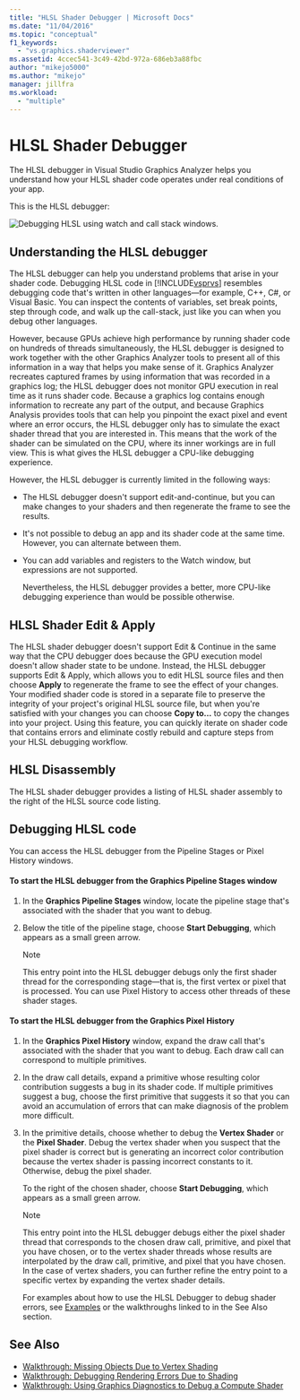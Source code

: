 ```yaml
---
title: "HLSL Shader Debugger | Microsoft Docs"
ms.date: "11/04/2016"
ms.topic: "conceptual"
f1_keywords:
  - "vs.graphics.shaderviewer"
ms.assetid: 4ccec541-3c49-42bd-972a-686eb3a88fbc
author: "mikejo5000"
ms.author: "mikejo"
manager: jillfra
ms.workload:
  - "multiple"
---
```

# HLSL Shader Debugger
The HLSL debugger in Visual Studio Graphics Analyzer helps you understand how your HLSL shader code operates under real conditions of your app.

 This is the HLSL debugger:

 ![Debugging HLSL using watch and call stack windows.](media/gfx_diag_demo_hlsl_debugger_orientation.png "gfx_diag_demo_hlsl_debugger_orientation")

## Understanding the HLSL debugger
 The HLSL debugger can help you understand problems that arise in your shader code. Debugging HLSL code in [!INCLUDE[vsprvs](../../code-quality/includes/vsprvs_md.md)] resembles debugging code that's written in other languages—for example, C++, C#, or Visual Basic. You can inspect the contents of variables, set break points, step through code, and walk up the call-stack, just like you can when you debug other languages.

 However, because GPUs achieve high performance by running shader code on hundreds of threads simultaneously, the HLSL debugger is designed to work together with the other Graphics Analyzer tools to present all of this information in a way that helps you make sense of it. Graphics Analyzer recreates captured frames by using information that was recorded in a graphics log; the HLSL debugger does not monitor GPU execution in real time as it runs shader code. Because a graphics log contains enough information to recreate any part of the output, and because Graphics Analysis provides tools that can help you pinpoint the exact pixel and event where an error occurs, the HLSL debugger only has to simulate the exact shader thread that you are interested in. This means that the work of the shader can be simulated on the CPU, where its inner workings are in full view. This is what gives the HLSL debugger a CPU-like debugging experience.

 However, the HLSL debugger is currently limited in the following ways:

- The HLSL debugger doesn't support edit-and-continue, but you can make changes to your shaders and then regenerate the frame to see the results.

- It's not possible to debug an app and its shader code at the same time. However, you can alternate between them.

- You can add variables and registers to the Watch window, but expressions are not supported.

  Nevertheless, the HLSL debugger provides a better, more CPU-like debugging experience than would be possible otherwise.

## HLSL Shader Edit & Apply
 The HLSL shader debugger doesn't support Edit & Continue in the same way that the CPU debugger does because the GPU execution model doesn't allow shader state to be undone. Instead, the HLSL debugger supports Edit & Apply, which allows you to edit HLSL source files and then choose **Apply** to regenerate the frame to see the effect of your changes. Your modified shader code is stored in a separate file to preserve the integrity of your project's original HLSL source file, but when you're satisfied with your changes you can choose **Copy to...** to copy the changes into your project. Using this feature, you can quickly iterate on shader code that contains errors and eliminate costly rebuild and capture steps from your HLSL debugging workflow.

## HLSL Disassembly
 The HLSL shader debugger provides a listing of HLSL shader assembly to the right of the HLSL source code listing.

## Debugging HLSL code
 You can access the HLSL debugger from the Pipeline Stages or Pixel History windows.

#### To start the HLSL debugger from the Graphics Pipeline Stages window

1. In the **Graphics Pipeline Stages** window, locate the pipeline stage that's associated with the shader that you want to debug.

2. Below the title of the pipeline stage, choose **Start Debugging**, which appears as a small green arrow.

    > [!NOTE]
    > This entry point into the HLSL debugger debugs only the first shader thread for the corresponding stage—that is, the first vertex or pixel that is processed. You can use Pixel History to access other threads of these shader stages.

#### To start the HLSL debugger from the Graphics Pixel History

1. In the **Graphics Pixel History** window, expand the draw call that's associated with the shader that you want to debug. Each draw call can correspond to multiple primitives.

2. In the draw call details, expand a primitive whose resulting color contribution suggests a bug in its shader code. If multiple primitives suggest a bug, choose the first primitive that suggests it so that you can avoid an accumulation of errors that can make diagnosis of the problem more difficult.

3. In the primitive details, choose whether to debug the **Vertex Shader** or the **Pixel Shader**. Debug the vertex shader when you suspect that the pixel shader is correct but is generating an incorrect color contribution because the vertex shader is passing incorrect constants to it. Otherwise, debug the pixel shader.

    To the right of the chosen shader, choose **Start Debugging**, which appears as a small green arrow.

   > [!NOTE]
   > This entry point into the HLSL debugger debugs either the pixel shader thread that corresponds to the chosen draw call, primitive, and pixel that you have chosen, or to the vertex shader threads whose results are interpolated by the draw call, primitive, and pixel that you have chosen. In the case of vertex shaders, you can further refine the entry point to a specific vertex by expanding the vertex shader details.

   For examples about how to use the HLSL Debugger to debug shader errors, see [Examples](graphics-diagnostics-examples.md) or the walkthroughs linked to in the See Also section.

## See Also
- [Walkthrough: Missing Objects Due to Vertex Shading](walkthrough-missing-objects-due-to-vertex-shading.md)
- [Walkthrough: Debugging Rendering Errors Due to Shading](walkthrough-debugging-rendering-errors-due-to-shading.md)
- [Walkthrough: Using Graphics Diagnostics to Debug a Compute Shader](walkthrough-using-graphics-diagnostics-to-debug-a-compute-shader.md)
